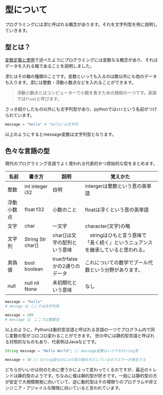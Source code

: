 # 型について

プログラミングには*型*と呼ばれる概念があります。それを文字列型を例に説明していきます。

## 型とは？

[変数定義と使用](./004.md)で述べたようにプログラミングには変数なる概念があり、それはデータを入れる箱であることを説明しました。

*型*とはその箱の種類のことです。変数といっても入るのは数以外にも他のデータも入ります。*型*には整数・浮動小数点などを入れることができます。
>浮動小数点とはコンピューターで小数を表すための規格の一つです。英語では`float`と呼びます。

さっき紹介したもの以外にも文字列型があり、pythonでは`str`という名前がつけられています。

```python
message = "Hello" # "hello"は文字列
```

以上のようにするとmessage変数は文字列型となります。

## 色々な言語の型

現代のプログラミング言語でよく使われる代表的かつ原始的な型をまとめます。

| 名前 | 書き方 | 説明 | 覚えかた |
|---|---|---|---|
| 整数 | int integer i32 | 自明 | intergerは整数という意の英単語 |
| 浮動小数点 | float f32 | 小数のこと | floatは浮くという意の英単語 |
| 文字 | char | 一文字 | character(文字)の略 |
| 文字列 | String Str char[] | char[]は文字の配列という意味 |　stringはひもと言う意味で「長く続く」というニュアンスを継承していると思われる。
| 真偽値 | bool boolean | trueかfalseかの2通りのデータ | これについての数学でブール代数という分野があります。
| null | null nil None | 未初期化という意味 | なし

```python
message = "hello"
# messge は ここでは文字列型

message = 100
# message は　ここでは整数型
```

以上のように、Pythonは動的型言語と呼ばれる言語の一つでプログラム内で同じ変数の型がコロコロ変わることができます。
世の中には静的型言語と呼ばれる対照的なものもあり、代表例はJavaなどです。

```java
String message = "Hello World"; // message変数はいつでもString型

message = 10 // String型なのにint型の値を代入しているのでエラーが発生する
```

どちらがいいかは何のために使うかによって変わってくるのですが、最近のトレンドは静的型のようです。ちなみに僕は静的型が好きです。一般には静的型の方が安定で大規模開発に向いていて、逆に動的型はその場限りのプログラムや非エンジニア・アジャイルな開発に向いていると言われています。

